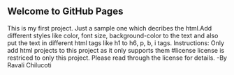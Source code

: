 ## Welcome to GitHub Pages

This is my first project. Just a sample one which decribes the html.Add different styles like color, font size, background-color to the text and also put the text in different html tags like h1 to h6, p, b, i tags.
Instructions:
Only add html projects to this project as it only supports them
#license 
license is restriced to only this project. Please read through the license for details.
-By Ravali Chilucoti
